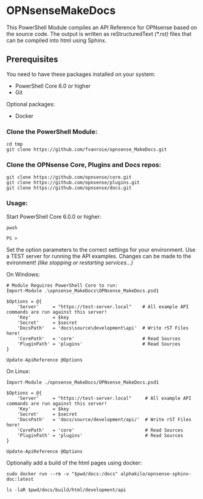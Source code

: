 # OPNsenseMakeDocs

This PowerShell Module compiles an API Reference for OPNsense based on the source code.
The output is written as reStructuredText *(\*.rst)* files that can be compiled into html using Sphinx.

## Prerequisites

You need to have these packages installed on your system:
* PowerShell Core 6.0 or higher
* Git

Optional packages:
* Docker

### Clone the PowerShell Module:

```
cd tmp
git clone https://github.com/fvanroie/opnsense_MakeDocs.git
```

### Clone the OPNsense Core, Plugins and Docs repos:
```
git clone https://github.com/opnsense/core.git
git clone https://github.com/opnsense/plugins.git
git clone https://github.com/opnsense/docs.git
```

### Usage:

Start PowerShell Core 6.0.0 or higher:
```
pwsh

PS >
```

Set the option parameters to the correct settings for your environment.
Use a TEST server for running the API examples. Changes can be made to the evironment!
*(like stopping or restarting services...)*

On Windows:
```
# Module Requires PowerShell Core to run:
Import-Module .\opnsense_MakeDocs\OPNsense_MakeDocs.psd1

$Options = @{
    'Server'     = "https://test-server.local"    # All example API commands are run against this server!
    'Key'        = $key
    'Secret'     = $secret
    'DocsPath'   = 'docs\source\development\api'  # Write rST Files here!
    'CorePath'   = 'core'                         # Read Sources
    'PluginPath' = 'plugins'                      # Read Sources
}

Update-ApiReference @Options
```

On Linux:
```
Import-Module ./opnsense_MakeDocs/OPNsense_MakeDocs.psd1

$Options = @{
    'Server'     = "https://test-server.local"     # All example API commands are run against this server!
    'Key'        = $key
    'Secret'     = $secret
    'DocsPath'   = 'docs/source/development/api/'  # Write rST Files here!
    'CorePath'   = 'core'                          # Read Sources
    'PluginPath' = 'plugins'                       # Read Sources
}

Update-ApiReference @Options
```

Optionally add a build of the html pages using docker:
```
sudo docker run --rm -v "$pwd/docs:/docs" alphakilo/opnsense-sphinx-doc:latest

ls -laR $pwd/docs/build/html/development/api
```
